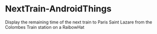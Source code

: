 # NextTrain-AndroidThings

Display the remaining time of the next train to Paris Saint Lazare from the Colombes Train station on a RaibowHat
